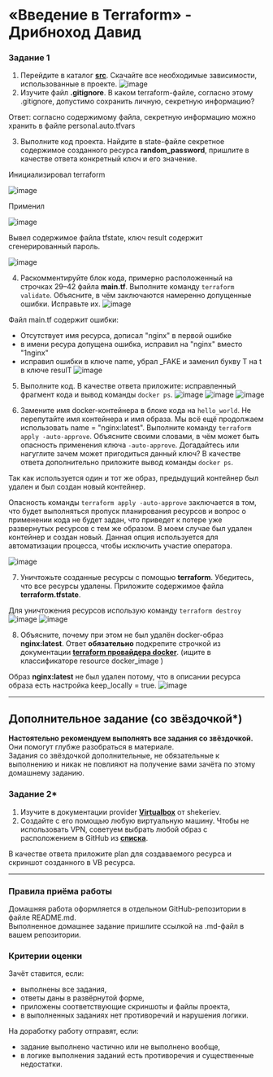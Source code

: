 # «Введение в Terraform» - Дрибноход Давид

### Задание 1

1. Перейдите в каталог [**src**](https://github.com/netology-code/ter-homeworks/tree/main/01/src). Скачайте все необходимые зависимости, использованные в проекте.
![image](https://github.com/DrDavidN/terhw01/assets/128225763/02d88e86-0c51-475a-812a-6e61653b577d)
2. Изучите файл **.gitignore**. В каком terraform-файле, согласно этому .gitignore, допустимо сохранить личную, секретную информацию?

Ответ: согласно содержимому файла, секретную информацию можно хранить в файле personal.auto.tfvars  

3. Выполните код проекта. Найдите  в state-файле секретное содержимое созданного ресурса **random_password**, пришлите в качестве ответа конкретный ключ и его значение.

Инициализировал terraform

![image](https://github.com/DrDavidN/terhw01/assets/128225763/e9e35277-8efc-4666-8ec2-c3ce920ee194)

Применил

![image](https://github.com/DrDavidN/terhw01/assets/128225763/267f412b-e8af-4cef-b8fa-3cb40d433a82)

Вывел содержимое файла tfstate, ключ result содержит сгенерированный пароль.

![image](https://github.com/DrDavidN/terhw01/assets/128225763/0b3bc208-7435-49b5-ad8e-0d4eb303e699)

4. Раскомментируйте блок кода, примерно расположенный на строчках 29–42 файла **main.tf**.
Выполните команду ```terraform validate```. Объясните, в чём заключаются намеренно допущенные ошибки. Исправьте их.
![image](https://github.com/DrDavidN/terhw01/assets/128225763/ea677c87-8822-47e9-acc9-0a063d019f26)

Файл main.tf содержит ошибки:
- Отсутствует имя ресурса, дописал "nginx" в первой ошибке
- в имени ресура допущена ошибка, исправил на "nginx" вместо "1nginx"
- исправил ошибки в ключе name, убрал _FAKE и заменил букву T на t в ключе resulT
![image](https://github.com/DrDavidN/terhw01/assets/128225763/08f95e04-9654-409e-8355-877435c47957)

5. Выполните код. В качестве ответа приложите: исправленный фрагмент кода и вывод команды ```docker ps```.
![image](https://github.com/DrDavidN/terhw01/assets/128225763/d0a7b7bd-60b8-4dfb-97d8-84b762f67825)
![image](https://github.com/DrDavidN/terhw01/assets/128225763/2c8fe485-8323-4c4a-ae39-b5396c4f459f)
![image](https://github.com/DrDavidN/terhw01/assets/128225763/fea5807c-e9f6-4bc2-9e58-6c24c5fb1153)

6. Замените имя docker-контейнера в блоке кода на ```hello_world```. Не перепутайте имя контейнера и имя образа. Мы всё ещё продолжаем использовать name = "nginx:latest". Выполните команду ```terraform apply -auto-approve```.
Объясните своими словами, в чём может быть опасность применения ключа  ```-auto-approve```. Догадайтесь или нагуглите зачем может пригодиться данный ключ? В качестве ответа дополнительно приложите вывод команды ```docker ps```.

Так как используется один и тот же образ, предыдущий контейнер был удален и был создан новый контейнер.

Опасность команды ```terraform apply -auto-approve``` заключается в том, что будет выполняться пропуск планирования ресурсов и вопрос о применении кода не будет задан, что приведет к потере уже развернутых ресурсов с тем же образом. В моем случае был удален контейнер и создан новый. Данная опция используется для автоматизации процесса, чтобы исключить участие оператора.

![image](https://github.com/DrDavidN/terhw01/assets/128225763/51026d0d-74c2-4574-aad9-cb53ab5405a0)

7. Уничтожьте созданные ресурсы с помощью **terraform**. Убедитесь, что все ресурсы удалены. Приложите содержимое файла **terraform.tfstate**. 

Для уничтожения ресурсов использую команду ```terraform destroy```
![image](https://github.com/DrDavidN/terhw01/assets/128225763/1bbb4678-19a3-434b-a53a-2782d91dc038)
![image](https://github.com/DrDavidN/terhw01/assets/128225763/5def470c-870d-4fd4-a69c-793bfc864a37)

8. Объясните, почему при этом не был удалён docker-образ **nginx:latest**. Ответ **обязательно** подкрепите строчкой из документации [**terraform провайдера docker**](https://docs.comcloud.xyz/providers/kreuzwerker/docker/latest/docs).  (ищите в классификаторе resource docker_image )

Образ **nginx:latest** не был удален потому, что в описании ресурса образа есть настройка keep_locally = true.
![image](https://github.com/DrDavidN/terhw01/assets/128225763/1cd7b691-a697-445c-bdda-1111022c4544)

------

## Дополнительное задание (со звёздочкой*)

**Настоятельно рекомендуем выполнять все задания со звёздочкой.** Они помогут глубже разобраться в материале.   
Задания со звёздочкой дополнительные, не обязательные к выполнению и никак не повлияют на получение вами зачёта по этому домашнему заданию. 

### Задание 2*

1. Изучите в документации provider [**Virtualbox**](https://docs.comcloud.xyz/providers/shekeriev/virtualbox/latest/docs) от 
shekeriev.
2. Создайте с его помощью любую виртуальную машину. Чтобы не использовать VPN, советуем выбрать любой образ с расположением в GitHub из [**списка**](https://www.vagrantbox.es/).

В качестве ответа приложите plan для создаваемого ресурса и скриншот созданного в VB ресурса. 

------

### Правила приёма работы

Домашняя работа оформляется в отдельном GitHub-репозитории в файле README.md.   
Выполненное домашнее задание пришлите ссылкой на .md-файл в вашем репозитории.

### Критерии оценки

Зачёт ставится, если:

* выполнены все задания,
* ответы даны в развёрнутой форме,
* приложены соответствующие скриншоты и файлы проекта,
* в выполненных заданиях нет противоречий и нарушения логики.

На доработку работу отправят, если:

* задание выполнено частично или не выполнено вообще,
* в логике выполнения заданий есть противоречия и существенные недостатки. 
